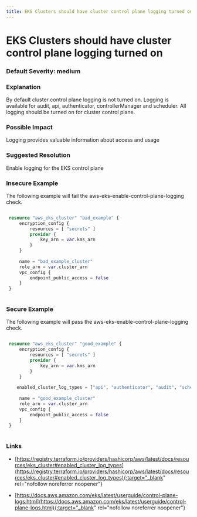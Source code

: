 ```yaml
---
title: EKS Clusters should have cluster control plane logging turned on
---
```


# EKS Clusters should have cluster control plane logging turned on

### Default Severity: <span class="severity medium">medium</span>

### Explanation

By default cluster control plane logging is not turned on. Logging is available for audit, api, authenticator, controllerManager and scheduler. All logging should be turned on for cluster control plane.

### Possible Impact
Logging provides valuable information about access and usage

### Suggested Resolution
Enable logging for the EKS control plane


### Insecure Example

The following example will fail the aws-eks-enable-control-plane-logging check.
```terraform

 resource "aws_eks_cluster" "bad_example" {
     encryption_config {
         resources = [ "secrets" ]
         provider {
             key_arn = var.kms_arn
         }
     }
 
     name = "bad_example_cluster"
     role_arn = var.cluster_arn
     vpc_config {
         endpoint_public_access = false
     }
 }
 
```



### Secure Example

The following example will pass the aws-eks-enable-control-plane-logging check.
```terraform

 resource "aws_eks_cluster" "good_example" {
     encryption_config {
         resources = [ "secrets" ]
         provider {
             key_arn = var.kms_arn
         }
     }
 
 	enabled_cluster_log_types = ["api", "authenticator", "audit", "scheduler", "controllerManager"]
 
     name = "good_example_cluster"
     role_arn = var.cluster_arn
     vpc_config {
         endpoint_public_access = false
     }
 }
 
```



### Links


- [https://registry.terraform.io/providers/hashicorp/aws/latest/docs/resources/eks_cluster#enabled_cluster_log_types](https://registry.terraform.io/providers/hashicorp/aws/latest/docs/resources/eks_cluster#enabled_cluster_log_types){:target="_blank" rel="nofollow noreferrer noopener"}

- [https://docs.aws.amazon.com/eks/latest/userguide/control-plane-logs.html](https://docs.aws.amazon.com/eks/latest/userguide/control-plane-logs.html){:target="_blank" rel="nofollow noreferrer noopener"}



